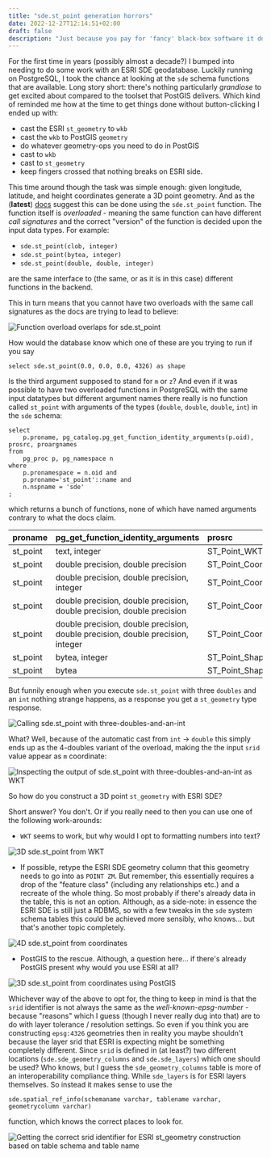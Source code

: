 ```yaml
---
title: "sde.st_point generation horrors"
date: 2022-12-27T12:14:51+02:00
draft: false
description: "Just because you pay for 'fancy' black-box software it does not mean it does what it says in the documentation it does. A holiday-season horror story."
---
```


For the first time in years (possibly almost a decade?) I bumped into needing
to do some work with an ESRI SDE geodatabase. Luckily running on PostgreSQL, I
took the chance at looking at the `sde` schema functions that are available.
Long story short: there's nothing particularly _grandiose_ to get excited about
compared to the toolset that PostGIS delivers. Which kind of reminded me how at
the time to get things done without button-clicking I ended up with:

- cast the ESRI `st_geometry` to `wkb`
- cast the `wkb` to PostGIS `geometry`
- do whatever geometry-ops you need to do in PostGIS
- cast to `wkb`
- cast to `st_geometry`
- keep fingers crossed that nothing breaks on ESRI side.

This time around though the task was simple enough: given longitude, latitude,
and height coordinates generate a 3D point geometry. And as the (**latest**)
[docs](https://desktop.arcgis.com/en/arcmap/latest/manage-data/using-sql-with-gdbs/st-point.htm)
suggest this can be done using the `sde.st_point` function. The function
itself is _overloaded_ - meaning the same function can have different _call
signatures_ and the correct "version" of the function is decided upon the
input data types. For example:

- `sde.st_point(clob, integer)`
- `sde.st_point(bytea, integer)`
- `sde.st_point(double, double, integer)`

are the same interface to (the same, or as it is in this case) different
functions in the backend.

This in turn means that you cannot have two overloads with the same call
signatures as the docs are trying to lead to believe:

![Function overload overlaps for sde.st_point](../img/st_point-overload.png)

How would the database know which one of these are you trying to run if you say

```
select sde.st_point(0.0, 0.0, 0.0, 4326) as shape
```

Is the third argument supposed to stand for `m` or `z`? And even if
it was possible to have two overloaded functions in PostgreSQL with the same
input datatypes but different argument names there really is no function called
`st_point` with arguments of the types
(`double`, `double`, `double`, `int`) in the `sde` schema:

```
select
    p.proname, pg_catalog.pg_get_function_identity_arguments(p.oid), prosrc, proargnames
from
    pg_proc p, pg_namespace n
where
    p.pronamespace = n.oid and
    p.proname='st_point'::name and
    n.nspname = 'sde'
;
```
which returns a bunch of functions, none of which have named arguments contrary
to what the docs claim.

| proname | pg_get_function_identity_arguments | prosrc | proargnames |
|:--|:--|:--|:--|
| st_point | text, integer | ST_Point_WKT |  |
| st_point | double precision, double precision | ST_Point_Coord1 |  |
| st_point | double precision, double precision, integer | ST_Point_Coord1 |  |
| st_point | double precision, double precision, double precision, double precision | ST_Point_Coord2 |  |
| st_point | double precision, double precision, double precision, double precision, integer | ST_Point_Coord2 |  |
| st_point | bytea, integer | ST_Point_Shape |  |
| st_point | bytea | ST_Point_Shape |  |

But funnily enough when you execute `sde.st_point` with three `doubles` and an `int`
nothing strange happens, as a response you get a `st_geometry` type response.

![Calling sde.st_point with three-doubles-and-an-int](../img/st_point-3-doubles-and-an-int.png)

What? Well, because of the automatic cast from `int` -> `double` this
simply ends up as the 4-doubles variant of the overload, making the the
input `srid` value appear as `m` coordinate:

![Inspecting the output of sde.st_point with three-doubles-and-an-int as WKT](../img/st_point-4-doubles.png)

So how do you construct a 3D point `st_geometry` with ESRI SDE?

Short answer? You don't. Or if you really need to then you can use one of
the following work-arounds:

- `WKT` seems to work, but why would I opt to formatting numbers into text?

![3D sde.st_point from WKT](../img/st_point-from-wkt.png)

- If possible, retype the ESRI SDE geometry column that this geometry needs
to go into as `POINT ZM`. But remember, this essentially requires a drop
of the "feature class" (including any relationships etc.) and a recreate of
the whole thing. So most probably if there's already data in the table, this is
not an option. Although, as a side-note: in essence the ESRI SDE is still just
a RDBMS, so  with a few tweaks in the `sde` system schema tables this could be
achieved more sensibly, who knows... but that's another topic completely.

![4D sde.st_point from coordinates](../img/st_point-from-numbers.png)

- PostGIS to the rescue. Although, a question here... if there's already
PostGIS present why would you use ESRI at all?

![3D sde.st_point from coordinates using PostGIS](../img/st_point-from-postgis.png)

Whichever way of the above to opt for, the thing to keep in mind is that the
`srid` identifier is not always the same as the _well-known-epsg-number_ - because
"reasons" which I guess (though I never really dug into that) are to do with
layer tolerance / resolution settings. So even if you think you are constructing
`epsg:4326` geometries then in reality you maybe shouldn't because the layer
srid that ESRI is expecting might be something completely different. Since `srid`
is defined in (at least?) two different locations (`sde.sde_geometry_columns`
and `sde.sde_layers`) which one should be used? Who knows, but I guess the
`sde_geometry_columns` table is more of an interoperability compliance thing. While
`sde_layers` is for ESRI layers themselves. So instead it makes sense to
use the

```
sde.spatial_ref_info(schemaname varchar, tablename varchar, geometrycolumn varchar)
```

function, which knows the correct places to look for.

![Getting the correct srid identifier for ESRI st_geometry construction based on table schema and table name](../img/spatial-ref-info.png)
